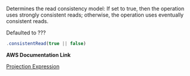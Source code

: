 Determines the read consistency model: If set to true, then the operation uses strongly consistent reads; 
otherwise, the operation uses eventually consistent reads.

Defaulted to ???

```javascript
.consistentRead(true || false)
```

**AWS Documentation Link**

[Projection Expression]()